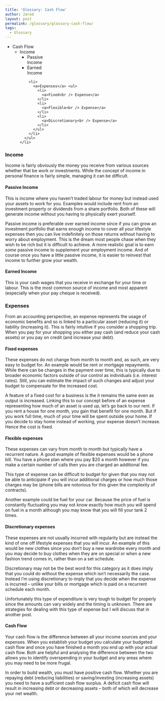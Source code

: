 ```yaml
---
title: 'Glossary: Cash Flow'
author: Jared
layout: post
permalink: /glossary/glossary-cash-flow/
tags:
  - Glossary
---
```

<div class="tree">
  <ul>
    <li>
      <a>Cash Flow</a> <ul>
        <li>
          <a>Income</a> <ul>
            <li>
              <a>Passive<br /> Income</a>
            </li>
            <li>
              <a>Earned<br /> Income</a>
            </li>
          </ul>
        </li>
        
        <li>
          <a>Expenses</a> <ul>
            <li>
              <a>Fixed<br /> Expense</a>
            </li>
            <li>
              <a>Flexible<br /> Expense</a>
            </li>
            <li>
              <a>Discretionary<br /> Expense</a>
            </li>
          </ul>
        </li>
      </ul>
    </li>
  </ul>
</div>

### Income

Income is fairly obviously the money you receive from various sources whether that be work or investments. While the concept of income in personal finance is fairly simple, managing it can be difficult.

#### Passive Income

This is income where you haven’t traded labour for money but instead used your assets to work for you. Examples would include rent from an investment property or dividends from a share portfolio. Both of these will generate income without you having to physically exert yourself.

Passive income is preferable over earned income since if you can grow an investment portfolio that earns enough income to cover all your lifestyle expenses then you can live indefinitely on those returns without having to worry about employment. This is the dream most people chase when they wish to be rich but it is difficult to achieve. A more realistic goal is to earn *some* passive income to supplement your employment income. And of course once you have a little passive income, it is easier to reinvest that income to further grow your wealth.

#### Earned Income

This is your cash wages that you receive in exchange for your time or labour. This is the most common source of income and most apparent (especially when your pay cheque is received).

### Expenses

From an accounting perspective, an expense represents the usage of economic benefits and so is linked to a particular asset (reducing it) or liability (increasing it). This is fairly intuitive if you consider a shopping trip. When you pay for your shopping you either pay cash (and reduce your cash assets) or you pay on credit (and increase your debt).

#### Fixed expenses

These expenses do not change from month to month and, as such, are very easy to budget for. An example would be rent or mortgage repayments. While there can be changes in the payment over time, this is typically due to broader economic factors outside of our control as individuals (i.e. interest rates). Still, you can estimate the impact of such changes and adjust your budget to compensate for the increased cost.

A feature of a fixed cost for a business is the it remains the same even as output is increased. Linking this to our concept before of an expense representing how much of an asset is used up, let’s go back to our rent. If you rent a house for one month, you gain that benefit for one month. But if you work full time, much of your time will be spent outside your home. If you decide to stay home instead of working, your expense doesn’t increase. Hence the cost is fixed.

#### Flexible expenses

These expenses can vary from month to month but typically have a recurrent nature. A good example of flexible expenses would be a phone bill. You have a phone plan where you pay $20 a month however if you make a certain number of calls then you are charged an additional fee.

This type of expense can be difficult to budget for given that you may not be able to anticipate if you will incur additional charges or how much those charges may be (phone bills are notorious for this given the complexity of contracts).

Another example could be fuel for your car. Because the price of fuel is constantly fluctuating you may not know exactly how much you will spend on fuel in a month although you may know that you will fill your tank 2 times.

#### Discretionary expenses

These expenses are not usually incurred with regularity but are instead the kind of one off lifestyle expenses that you will incur. An example of this would be new clothes since you don’t buy a new wardrobe every month and you may decide to buy clothes when they are on special or when a new fashion trend comes in, rather than on a set schedule.

Discretionary may not be the best word for this category as it does imply that you could do without the expense which isn’t necessarily the case. Instead I’m using discretionary to imply that you decide when the expense is incurred &#8211; unlike your bills or mortgage which is paid on a recurrent schedule each month.

Unfortunately this type of expenditure is very tough to budget for properly since the amounts can vary widely and the timing is unknown. There are strategies for dealing with this type of expense but I will discuss that in another post.

#### Cash Flow

Your cash flow is the difference between all your income sources and your expenses. When you establish your budget you calculate your budgeted cash flow and once you have finished a month you end up with your actual cash flow. Both are helpful and analysing the difference between the two allows you to identify overspending in your budget and any areas where you may need to be more frugal.

In order to build wealth, you must have positive cash flow. Whether you are repaying debt (reducing liabilities) or saving/investing (increasing assets) you need to have a sufficient cash flow surplus. A deficit cash flow will result in increasing debt or decreasing assets &#8211; both of which will decrease your net wealth.
